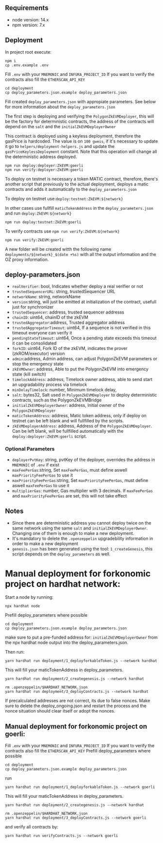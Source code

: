 ## Requirements

- node version: 14.x
- npm version: 7.x

## Deployment

In project root execute:

```
npm i
cp .env.example .env
```

Fill `.env` with your `MNEMONIC` and `INFURA_PROJECT_ID`
If you want to verify the contracts also fill the `ETHERSCAN_API_KEY`

```
cd deployment
cp deploy_parameters.json.example deploy_parameters.json
```

Fill created `deploy_parameters.json` with appropiate parameters.
See below for more information about the `deploy_parameters.json`

The first step is deploying and verifying the `PolygonZkEVMDeployer`, this will be the factory for deterministic contracts, the address of the contracts will depend on the `salt` and the `initialZkEVMDeployerOwner`

This contract is deployed using a keyless deployment, therefore the gasPrice is hardcoded.
The value is on `100 gweis`, if it's necessary to update it go to `helpers/deployment-helpers.js` and update the `gasPriceKeylessDeployment` constant.
Note that this operation will change all the deterministic address deployed.

```
npm run deploy:deployer:ZkEVM:goerli
npm run verify:deployer:ZkEVM:goerli
```

To deploy on testnet is necessary a token MATIC contract, therefore, there's another script that previously to the actual deployment, deploys a matic contracts and adds it automatically to the `deploy_parameters.json`

To deploy on testnet use:`deploy:testnet:ZkEVM:${network}`

In other cases use fullfill `maticTokenAddress` in the `deploy_parameters.json` and run `deploy:ZkEVM:${network}`

```
npm run deploy:testnet:ZkEVM:goerli

```

To verify contracts use `npm run verify:ZkEVM:${network}`

```
npm run verify:ZkEVM:goerli
```

A new folder will be created witth the following name `deployments/${network}_$(date +%s)` with all the output information and the OZ proxy information.

## deploy-parameters.json

- `realVerifier`: bool, Indicates whether deploy a real verifier or not
- `trustedSequencerURL`: string, trustedSequencer URL
- `networkName`: string, networkName
- `version`:string, will just be emitted at initialization of the contract, usefull just for synchronizer
- `trustedSequencer`: address, trusted sequencer addresss
- `chainID`: uint64, chainID of the zkEVM
- `trustedAggregator`:address, Trusted aggregator address
- `trustedAggregatorTimeout`: uint64, If a sequence is not verified in this timeout everyone can verify it
- `pendingStateTimeout`: uint64, Once a pending state exceeds this timeout it can be consolidated
- `forkID`: uint64, Fork ID of the zkEVM, indicates the prover (zkROM/executor) version
- `admin`:address, Admin address, can adjust PolygonZkEVM parameters or stop the emergency state
- `zkEVMOwner`: address, Able to put the PolygonZkEVM into emergency state (kill switch)
- `timelockAddress`: address, Timelock owner address, able to send start an upgradability process via timelock
- `minDelayTimelock`: number, Minimum timelock delay,
- `salt`: bytes32, Salt used in `PolygonZkEVMDeployer` to deploy deterministic contracts, such as the PolygonZkEVMBridge
- `initialZkEVMDeployerOwner`: address, Initial owner of the `PolygonZkEVMDeployer`
- `maticTokenAddress`: address, Matic token address, only if deploy on testnet can be left blank and will fullfilled by the scripts.
- `zkEVMDeployerAddress`: address, Address of the `PolygonZkEVMDeployer`. Can be left blank, will be fullfilled automatically with the `deploy:deployer:ZkEVM:goerli` script.

### Optional Parameters

- `deployerPvtKey`: string, pvtKey of the deployer, overrides the address in `MNEMONIC` of `.env` if exist
- `maxFeePerGas`:string, Set `maxFeePerGas`, must define aswell `maxPriorityFeePerGas` to use it
- `maxPriorityFeePerGas`:string, Set `maxPriorityFeePerGas`, must define aswell `maxFeePerGas` to use it
- `multiplierGas`: number, Gas multiplier with 3 decimals. If `maxFeePerGas` and `maxPriorityFeePerGas` are set, this will not take effect

## Notes

- Since there are deterministic address you cannot deploy twice on the same network using the same `salt` and `initialZkEVMDeployerOwner`. Changing one of them is enough to make a new deployment.
- It's mandatory to delete the `.openzeppelin` upgradebility information in order to make a new deployment
- `genesis.json` has been generated using the tool: `1_createGenesis`, this script depends on the `deploy_parameters` as well.

# Manual deployment for forkonomic project on hardhat network:

Start a node by running:
```
npx hardhat node
```
Prefill deploy_parameters where possible
```
cd deployment
cp deploy_parameters.json.example deploy_parameters.json
```
make sure to put a pre-funded address for: `initialZkEVMDeployerOwner` from the npx hardhat node output into the deploy_parameters.json.

Then run:
```
yarn hardhat run deployment/1_deployforkableToken.js --network hardhat
```
This will fill your maticTokenAddress in deploy_parameters.

```
yarn hardhat run deployment/2_creategenesis.js --network hardhat
```

```
rm .openzeppelin/$HARDHAT_NETWORK.json
yarn hardhat run deployment/3_deployContracts.js --network hardhat
```

If precalculated addresses are not correct, its due to false nonces. Make sure to delete the deploy_ongoing.json and restart the process and the nonce situation should clear itself or adopt the nonces.

## Manual deployment for forkonomic project on goerli:


Fill `.env` with your `MNEMONIC` and `INFURA_PROJECT_ID`
If you want to verify the contracts also fill the `ETHERSCAN_API_KEY`
Prefill deploy_parameters where possible
```
cd deployment
cp deploy_parameters.json.example deploy_parameters.json
```


run
```
yarn hardhat run deployment/1_deployforkableToken.js --network goerli
```
This will fill your maticTokenAddress in deploy_parameters.

```
yarn hardhat run deployment/2_creategenesis.js --network hardhat
```

```
rm .openzeppelin/$HARDHAT_NETWORK.json
yarn hardhat run deployment/3_deployContracts.js --network goerli
```

and verify all contracts by:
```
yarn hardhat run verifyContracts.js --network goerli
```